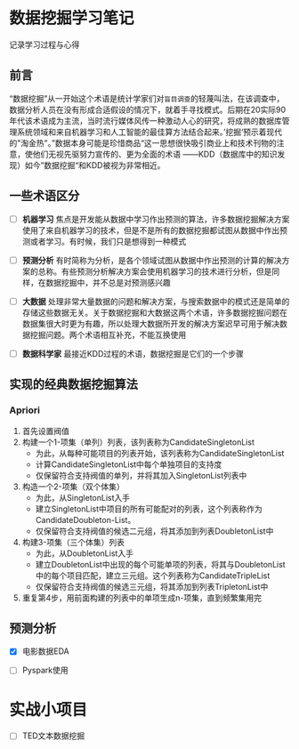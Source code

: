 # 数据挖掘学习笔记

记录学习过程与心得

## 前言

“数据挖掘”从一开始这个术语是统计学家们对`盲目调查`的轻蔑叫法，在该调查中，数据分析人员在没有形成合适假设的情况下，就着手寻找模式。后期在20实际90年代该术语成为主流，当时流行媒体风传一种激动人心的研究，将成熟的数据库管理系统领域和来自机器学习和人工智能的最佳算方法结合起来。’挖掘‘预示着现代的"淘金热"。”数据本身可能是珍惜商品“这一思想很快吸引商业上和技术刊物的注意，使他们无视先驱努力宣传的、更为全面的术语 ——KDD（数据库中的知识发现）如今”数据挖掘“和KDD被视为非常相近。

## 一些术语区分

* [ ] **机器学习** 焦点是开发能从数据中学习作出预测的算法，许多数据挖掘解决方案使用了来自机器学习的技术，但是不是所有的数据挖掘都试图从数据中作出预测或者学习。有时候，我们只是想得到一种模式
* [ ] **预测分析** 有时简称为分析，是各个领域试图从数据中作出预测的计算的解决方案的总称。有些预测分析解决方案会使用机器学习的技术进行分析，但是同样，在数据挖掘中，并不总是对预测感兴趣
* [ ] **大数据** 处理非常大量数据的问题和解决方案，与搜索数据中的模式还是简单的存储这些数据无关。关于数据挖掘和大数据这两个术语，许多数据挖掘问题在数据集很大时更为有趣，所以处理大数据所开发的解决方案迟早可用于解决数据挖掘问题。两个术语相互补充，不能互换使用
* [ ] **数据科学家** 最接近KDD过程的术语，数据挖掘是它们的一个步骤


## 实现的经典数据挖掘算法

### Apriori

1. 首先设置阀值
2. 构建一个1-项集（单列）列表，该列表称为CandidateSingletonList
   * 为此，从每种可能项目的列表开始，该列表称为CandidateSingletonList
   * 计算CandidateSingletonList中每个单独项目的支持度
   * 仅保留符合支持阀值的单列，并将其加入SingletonList列表中
3. 构造一个2-项集（双个体集）
   * 为此，从SingletonList入手
   * 建立SingletonList中项目的所有可能配对的列表，这个列表称作为CandidateDoubleton-List。
   * 仅保留符合支持阀值的候选二元组，将其添加到列表DoubletonList中
4. 构建3-项集（三个体集）列表
   * 为此，从DoubletonList入手
   * 建立DoubletonList中出现的每个可能单项的列表，将其与DoubletonList中的每个项目匹配，建立三元组。这个列表称为CandidateTripleList
   * 仅保留符合支持阀值的候选三元组，将其添加到列表TripletonList中
5. 重复第4步，用前面构建的列表中的单项生成n-项集，直到频繁集用完



## 预测分析

* [x] 电影数据EDA 


* [ ] Pyspark使用



# 实战小项目

* [ ] TED文本数据挖掘

